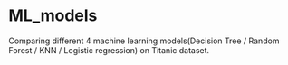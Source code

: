 # ML_models
Comparing different 4 machine learning models(Decision Tree / Random Forest / KNN /  Logistic regression) on Titanic dataset.
